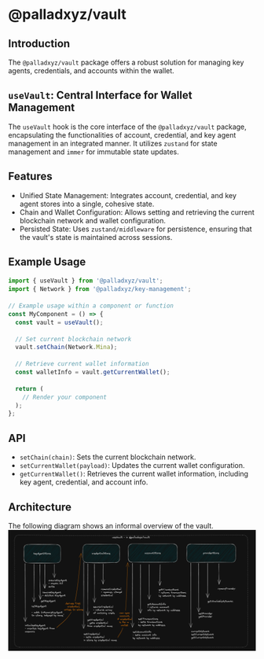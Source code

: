 # @palladxyz/vault

## Introduction

The `@palladxyz/vault` package offers a robust solution for managing key agents, credentials, and accounts within the wallet.

## `useVault`: Central Interface for Wallet Management

The `useVault` hook is the core interface of the `@palladxyz/vault` package, encapsulating the functionalities of account, credential, and key agent management in an integrated manner. It utilizes `zustand` for state management and `immer` for immutable state updates.

## Features

- Unified State Management: Integrates account, credential, and key agent stores into a single, cohesive state.
- Chain and Wallet Configuration: Allows setting and retrieving the current blockchain network and wallet configuration.
- Persisted State: Uses `zustand/middleware` for persistence, ensuring that the vault's state is maintained across sessions.

## Example Usage

```ts
import { useVault } from '@palladxyz/vault';
import { Network } from '@palladxyz/key-management';

// Example usage within a component or function
const MyComponent = () => {
  const vault = useVault();

  // Set current blockchain network
  vault.setChain(Network.Mina);

  // Retrieve current wallet information
  const walletInfo = vault.getCurrentWallet();

  return (
    // Render your component
  );
};
```

## API

- `setChain(chain)`: Sets the current blockchain network.
- `setCurrentWallet(payload)`: Updates the current wallet configuration.
- `getCurrentWallet()`: Retrieves the current wallet information, including key agent, credential, and account info.

## Architecture

The following diagram shows an informal overview of the vault.
![Vault](/packages/vault/images/vaultDiagram.png)
